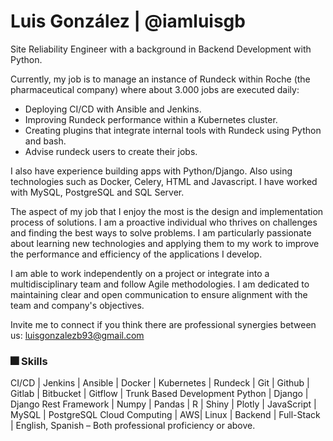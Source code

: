 # Luis González | @iamluisgb

Site Reliability Engineer with a background in Backend Development with Python. 

Currently, my job is to manage an instance of Rundeck within Roche (the pharmaceutical company) where about 3.000 jobs are executed daily: 
- Deploying CI/CD with Ansible and Jenkins.
- Improving Rundeck performance within a Kubernetes cluster.
- Creating plugins that integrate internal tools with Rundeck using Python and bash.
- Advise rundeck users to create their jobs.

I also have experience building apps with Python/Django. Also using technologies such as Docker, Celery, HTML and Javascript. I have worked with MySQL, PostgreSQL and SQL Server. 

The aspect of my job that I enjoy the most is the design and implementation process of solutions. I am a proactive individual who thrives on challenges and finding the best ways to solve problems. I am particularly passionate about learning new technologies and applying them to my work to improve the performance and efficiency of the applications I develop.

I am able to work independently on a project or integrate into a multidisciplinary team and follow Agile methodologies. I am dedicated to maintaining clear and open communication to ensure alignment with the team and company's objectives.

Invite me to connect if you think there are professional synergies between us: luisgonzalezb93@gmail.com


### 🎆 Skills

CI/CD | Jenkins | Ansible | Docker | Kubernetes | Rundeck | Git | Github | Gitlab | Bitbucket |  Gitflow | Trunk Based Development
Python | Django | Django Rest Framework | Numpy | Pandas | R | Shiny | Plotly | JavaScript | MySQL | PostgreSQL 
Cloud Computing | AWS| Linux | Backend | Full-Stack | English, Spanish – Both professional proficiency or above.
 
